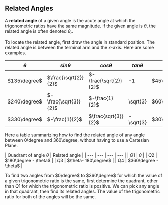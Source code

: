 Related Angles
-------

A **related angle** of a given angle is the acute angle at which the trigonometric ratios have the same magnitude. If the given angle is $\theta$, the related angle is often denoted $\theta_r$.

To locate the related angle, first draw the angle in standard position. The related angle is between the terminal arm and the $x$-axis.
Here are some examples.

| $\theta$ | $sin\theta$ | $cos\theta$ | $tan\theta$ | $\theta_r$ | $sin\theta_r$ | $cos\theta_r$ | $tan\theta_r$ |
| --- | --- | --- | --- | --- | --- | --- | --- | 
| $135\degree$ | $\frac{\sqrt{2}}{2}$ | $-\frac{\sqrt{2}}{2}$ | -1 | $45\degree$ | $\frac{\sqrt{2}}{2}$ | $\frac{\sqrt{2}}{2}$ | 1 |
| $240\degree$ | $-\frac{\sqrt{3}}{2}$ | $-\frac{1}{2}$ | \sqrt{3} | $60\degree$ | $\frac{\sqrt{3}}{2}$ | $\frac{1}{2}$ | $\sqrt{3}$ |
| $330\degree$ | $-\frac{1}{2}$ | $\frac{sqrt{3}}{2}$ | -\sqrt{3} | $30\degree$ | $\frac{1}{2}$ | $\frac{\sqrt{3}}{2}$ | $\sqrt{3}$ |

Here a table summarizing how to find the related angle of any angle between 0\degree and 360\degree, without having to use a Cartesian Plane.

| Quadrant of angle $\theta$ | Related angle |
| --- | --- | --- | --- | 
| $Q1$  | $\theta$ |
| $Q2$ | $180\degree - \theta$ | 
| $Q3$ | $\theta- 180\degree$ | 
| $Q4$ | $360\degree - \theta$ | 

To find two angles from $0\degree$ to $360\degree$ for which the value of a given trigonometric ratio is the same, first determine the quadrant, other than $Q1$ for which the trigonometric ratio is positive. We can pick any angle in that quadrant, then find its related angles. The value of the trigonometric ratio for both of the angles will be the same.